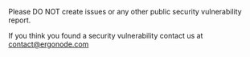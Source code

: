 Please DO NOT create issues or any other public security vulnerability report.

If you think you found a security vulnerability contact us at contact@ergonode.com

